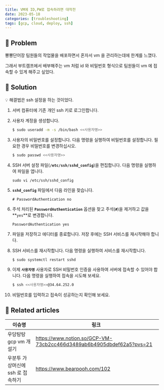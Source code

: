 ```yaml
---
title: VM에 ID,PW로 접속하려면 대작전
date: 2023-05-18
categories: [troubleshooting]
tags: [gcp, cloud, deploy, ssh]
---
```


## 🤔 Problem

뿅뿅단어장 팀원들의 작업물을 배포하면서 혼자서 vm 을 관리하는데에 한계를 느꼈다.

그래서 부트캠프에서 배부해주는 vm 처럼 id 와 비밀번호 형식으로 팀원들이 vm 에 접속할 수 있게 해주고 싶었다.

## 🌱 Solution

<aside>
💡 해결법은 ssh 설정을 하는 것이었다.

</aside>

1. 서버 컴퓨터에 기존 개인 ssh 키로 로그인합니다.
2. 사용자 계정을 생성합니다.

   ```bash
   $ sudo useradd -m -s /bin/bash <<사용자명>>
   ```

3. 사용자의 비밀번호를 설정합니다. 다음 명령을 실행하여 비밀번호를 설정합니다. 필요한 경우 비밀번호를 변경하십시오.

   ```bash
   $ sudo passwd <<사용자명>>
   ```

4. SSH 서버 설정 파일(**`/etc/ssh/sshd_config`**)을 편집합니다. 다음 명령을 실행하여 파일을 엽니다.

   ```
   sudo vi /etc/ssh/sshd_config
   ```

5. **`sshd_config`** 파일에서 다음 라인을 찾습니다.

   ```
   # PasswordAuthentication no
   ```

6. 주석 처리된 **`PasswordAuthentication`** 옵션을 찾고 주석(**`#`**)을 제거하고 값을 **`yes`**로 변경합니다.

   ```
   PasswordAuthentication yes
   ```

7. 파일을 저장하고 에디터를 종료합니다. 저장 후에는 SSH 서비스를 재시작해야 합니다.
8. SSH 서비스를 재시작합니다. 다음 명령을 실행하여 서비스를 재시작합니다.

   ```
   $ sudo systemctl restart sshd
   ```

9. 이제 **`사용자명`** 사용자로 SSH 비밀번호 인증을 사용하여 서버에 접속할 수 있어야 합니다. 다음 명령을 실행하여 접속을 시도해 보세요.

   ```bash
   $ ssh <<사용자명>>@34.64.252.0
   ```

10. 비밀번호를 입력하고 접속이 성공하는지 확인해 보세요.

## 📎 Related articles

| 이슈명                            | 링크                                                                 |
| --------------------------------- | -------------------------------------------------------------------- |
| 우당탕탕 gcp vm 개설기            | https://www.notion.so/GCP-VM-73cb2cc466d3489ab6b4905dbdef62a5?pvs=21 |
| 우분투 가상머신에 ssh 로 접속하기 | https://www.bearpooh.com/102                                         |
